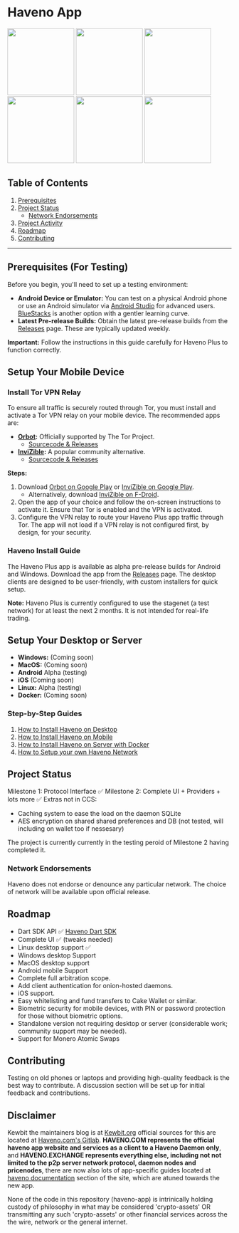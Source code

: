 # Haveno App

<img src="https://i.ibb.co/J7J9qV4/Screenshot-20240817-203316.jpg" width=150 /> <img src="https://i.ibb.co/Btt17Vg/Screenshot-20240817-203341.jpg" width=150 /> <img src="https://i.ibb.co/1L09NT6/Screenshot-20240817-203431.jpg" width=150 /> <img src="https://i.ibb.co/QDPyJp9/Screenshot-20240817-203535.jpg" width=150 /> <img src="https://i.ibb.co/L011YGW/Screenshot-20240817-203150.jpg" width=150 /> <img src="https://i.ibb.co/64YQR1S/Screenshot-20240817-204709.jpg" width=150 />

## Table of Contents
1. [Prerequisites](#prerequisites)
4. [Project Status](#project-status)
   - [Network Endorsements](#network-endorsements)
6. [Project Activity](#project-activity)
7. [Roadmap](#roadmap)
8. [Contributing](#contributing)

---

## Prerequisites (For Testing)

Before you begin, you'll need to set up a testing environment:

- **Android Device or Emulator:** You can test on a physical Android phone or use an Android simulator via [Android Studio](https://studio.android.com) for advanced users. [BlueStacks](https://www.bluestacks.com/download.html) is another option with a gentler learning curve.
- **Latest Pre-release Builds:** Obtain the latest pre-release builds from the [Releases](https://github.com/KewbitXMR/haveno-app/releases) page. These are typically updated weekly.

**Important:** Follow the instructions in this guide carefully for Haveno Plus to function correctly.

## Setup Your Mobile Device

### Install Tor VPN Relay

To ensure all traffic is securely routed through Tor, you must install and activate a Tor VPN relay on your mobile device. The recommended apps are:

- **[Orbot](https://play.google.com/store/apps/details?id=org.torproject.android):** Officially supported by The Tor Project.
  - [Sourcecode & Releases](https://github.com/guardianproject/orbot/releases/tag/17.3.2-RC-1-tor-0.4.8.12)
- **[InviZible](https://play.google.com/store/apps/details?id=pan.alexander.tordnscrypt.gp):** A popular community alternative.
  - [Sourcecode & Releases](https://github.com/Gedsh/InviZible/releases/tag/v2.3.0-beta)

**Steps:**
1. Download [Orbot on Google Play](https://play.google.com/store/apps/details?id=org.torproject.android) or [InviZible on Google Play](https://play.google.com/store/apps/details?id=pan.alexander.tordnscrypt.gp).
   - Alternatively, download [InviZible on F-Droid](https://f-droid.org/packages/pan.alexander.tordnscrypt.stable/).
2. Open the app of your choice and follow the on-screen instructions to activate it. Ensure that Tor is enabled and the VPN is activated.
3. Configure the VPN relay to route your Haveno Plus app traffic through Tor. The app will not load if a VPN relay is not configured first, by design, for your security.

### Haveno Install Guide

The Haveno Plus app is available as alpha pre-release builds for Android and Windows. Download the app from the [Releases](https://github.com/KewbitXMR/haveno-app/releases) page. The desktop clients are designed to be user-friendly, with custom installers for quick setup.

**Note:** Haveno Plus is currently configured to use the stagenet (a test network) for at least the next 2 months. It is not intended for real-life trading.

## Setup Your Desktop or Server

- **Windows:** (Coming soon)
- **MacOS:** (Coming soon)
- **Android** Alpha (testing)
- **iOS** (Coming soon)
- **Linux:** Alpha (testing)
- **Docker:** (Coming soon)


### Step-by-Step Guides
1. [How to Install Haveno on Desktop](https://haveno.com/documentation/installing-haveno-on-desktop/)
2. [How to Install Haveno on Mobile](https://haveno.com/documentation/install-haveno-on-a-mobile-device/)
3. [How to Install Haveno on Server with Docker](https://haveno.com/documentation/installing-the-haveno-daemon-with-docker-securely/)
4. [How to Setup your own Haveno Network](https://haveno.com/documentation/setup-a-custom-haveno-network-seednode-with-docker/)


## Project Status

Milestone 1: Protocol Interface ✅
Milestone 2: Complete UI + Providers + lots more ✅
Extras not in CCS: 
  - Caching system to ease the load on the daemon SQLite
  - AES encryption on shared shared preferences and DB (not tested, will including on wallet too if nessesary)

The project is currently currently in the testing peroid of Milestone 2 having completed it.

### Network Endorsements

Haveno does not endorse or denounce any particular network. The choice of network will be available upon official release.

## Roadmap

- Dart SDK API ✅ [Haveno Dart SDK](https://pub.dev/packages/haveno)
- Complete UI ✅ (tweaks needed)
- Linux desktop support ✅
- Windows desktop Support 
- MacOS desktop support 
- Android mobile Support 
- Complete full arbitration scope.
- Add client authentication for onion-hosted daemons.
- iOS support. 
- Easy whitelisting and fund transfers to Cake Wallet or similar.
- Biometric security for mobile devices, with PIN or password protection for those without biometric options.
- Standalone version not requiring desktop or server (considerable work; community support may be needed).
- Support for Monero Atomic Swaps

## Contributing

Testing on old phones or laptops and providing high-quality feedback is the best way to contribute. A discussion section will be set up for initial feedback and contributions.

## Disclaimer
Kewbit the maintainers blog is at [Kewbit.org](https://kewbit.org/) official sources for this are located at [Haveno.com's Gitlab](https://git.haveno.com/haveno/). **HAVENO.COM represents the official haveno app website and services as a client to a Haveno Daemon only**,  and **HAVENO.EXCHANGE represents everything else, including not not limited to the p2p server network protocol, daemon nodes and pricenodes**, there are now also lots of app-specific guides located at [haveno documentation](https://haveno.com/documentation/) section of the site, which are atuned towards the new app.

None of the code in this repository (haveno-app) is intrinically holding custody of philosophy in what may be considered 'crypto-assets' OR transmitting any such 'crypto-assets' or other financial services across the the wire, network or the general internet.
